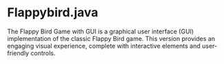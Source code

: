 # Flappybird.java
The Flappy Bird Game with GUI is a graphical user interface (GUI) implementation of the classic Flappy Bird game. This version provides an engaging visual experience, complete with interactive elements and user-friendly controls.

